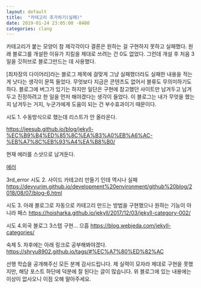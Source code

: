 ```yaml
---
layout: default
title:  "카테고리 추가하기(실패)"
date: 2019-01-24 23:05:00 -0400
categories: clang
---
```


카테고리가 붙는 모양이 참 제각각이다
결론은 원하는 걸 구현하지 못하고 실패했다.
원래 블로그를 개설한 이유가 지킬을 제대로 쓰려는 건 0도 없었다.
그런데 개설 후 처음 3일을 깃허브로 블로그만드는 데 사용했다.

[최차장의 다이어리]라는 블로그 제목에 걸맞게 그냥 실패했더라도 실패한 내용을 적는 게 낫다는 생각이 문뜩 들었다.
무엇보다 지금은 콘텐츠도 없어서 블류도 무의미하기도 하다.
블로그에 버그가 있기는 하지만 일단은 구현에 참고했던 사이트만 남겨두고 남겨두고 진정하려고 한 일을 먼저 해야겠다는 생각이 들었다.
이 블로그는 내가 무엇을 했는지 남겨두는 거지, 누군가에게 도움이 되는 건 부수효과이기 때문이다.
      
시도 1. 수동방식으로 했는데 리스트가 안 올라온다.

https://jeesub.github.io/blog/jekyll-%EC%B9%B4%ED%85%8C%EA%B3%A0%EB%A6%AC-%EB%A7%8C%EB%93%A4%EA%B8%B0/

현재 에러를 스샷으로 남겨둔다.

[에러](/assets/img/3rd_error.png )

3rd_error
시도 2. 사이드 카테고리 만들기 인데 역시나 실패
https://devyurim.github.io/development%20environment/github%20blog/2018/08/07/blog-6.html


시도 3. 아래 블로그로 자동으로 카테고리 만드는 방법을 구현했으나 원하는 기능이 아니라 패스
https://hoisharka.github.io/jekyll/2017/12/03/jekyll-category-002/

시도 4.외국 블로그 3스텝 구현... 으흠
https://blog.webjeda.com/jekyll-categories/

숙제 5. 차후에는 아래 링크로 공부해봐야겠다.
https://shryu8902.github.io/tags/#%EC%A7%80%ED%82%AC

선행 학습을 공개해주신 모든 분께 감사드립니다.
제 실력이 모자라 제대로 구현을 못했지만, 해당 포스트 하단에 덕분에 잘 된다는 글이 많습니다.
위 블로그에 있는 내용에는 이상이 없사오니 이점 오해 말아주세요.
